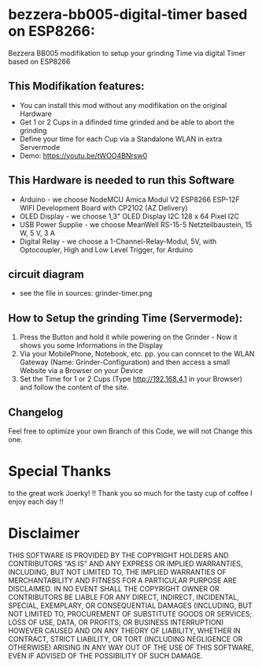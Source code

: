 # bezzera-bb005-digital-timer based on ESP8266:
Bezzera BB005 modifikation to setup your grinding Time via digital Timer based on ESP8266

## This Modifikation features:
- You can install this mod without any modifikation on the original Hardware
- Get 1 or 2 Cups in a difinded time grinded and be able to abort the grinding
- Define your time for each Cup via a Standalone WLAN in extra Servermode
- Demo: https://youtu.be/tWOO4BNrsw0

## This Hardware is needed to run this Software
- Arduino - we choose NodeMCU Amica Modul V2 ESP8266 ESP-12F WIFI Development Board with CP2102 (AZ Delivery)
- OLED Display - we choose 1,3" OLED Display I2C 128 x 64 Pixel I2C
- USB Power Supplie - we choose MeanWell RS-15-5 Netzteilbaustein, 15 W, 5 V, 3 A
- Digital Relay - we choose a 1-Channel-Relay-Modul, 5V, with Optocoupler, High and Low Level Trigger, for Arduino

## circuit diagram
- see the file in sources: grinder-timer.png

## How to Setup the grinding Time (Servermode):
1. Press the Button and hold it while powering on the Grinder - Now it shows you some Informations in the Display
2. Via your MobilePhone, Notebook, etc. pp. you can conncet to the WLAN Gateway (Name: Grinder-Configuration) and then access a small Website via a Browser on your Device
3. Set the Time for 1 or 2 Cups (Type http://192.168.4.1 in your Browser) and follow the content of the site.

## Changelog
Feel free to optimize your own Branch of this Code, we will not Change this one.

# Special Thanks
to the great work Joerky!
!! Thank you so much for the tasty cup of coffee I enjoy each day !!  


# Disclaimer
THIS SOFTWARE IS PROVIDED BY THE COPYRIGHT HOLDERS AND CONTRIBUTORS “AS IS” AND ANY EXPRESS OR IMPLIED WARRANTIES, INCLUDING, BUT NOT LIMITED TO, THE IMPLIED WARRANTIES OF MERCHANTABILITY AND FITNESS FOR A PARTICULAR PURPOSE ARE DISCLAIMED. IN NO EVENT SHALL THE COPYRIGHT OWNER OR CONTRIBUTORS BE LIABLE FOR ANY DIRECT, INDIRECT, INCIDENTAL, SPECIAL, EXEMPLARY, OR CONSEQUENTIAL DAMAGES (INCLUDING, BUT NOT LIMITED TO, PROCUREMENT OF SUBSTITUTE GOODS OR SERVICES; LOSS OF USE, DATA, OR PROFITS; OR BUSINESS INTERRUPTION) HOWEVER CAUSED AND ON ANY THEORY OF LIABILITY, WHETHER IN CONTRACT, STRICT LIABILITY, OR TORT (INCLUDING NEGLIGENCE OR OTHERWISE) ARISING IN ANY WAY OUT OF THE USE OF THIS SOFTWARE, EVEN IF ADVISED OF THE POSSIBILITY OF SUCH DAMAGE.
